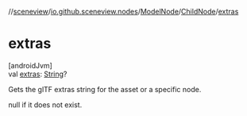 //[sceneview](../../../../index.md)/[io.github.sceneview.nodes](../../index.md)/[ModelNode](../index.md)/[ChildNode](index.md)/[extras](extras.md)

# extras

[androidJvm]\
val [extras](extras.md): [String](https://kotlinlang.org/api/latest/jvm/stdlib/kotlin/-string/index.html)?

Gets the glTF extras string for the asset or a specific node.

null if it does not exist.
